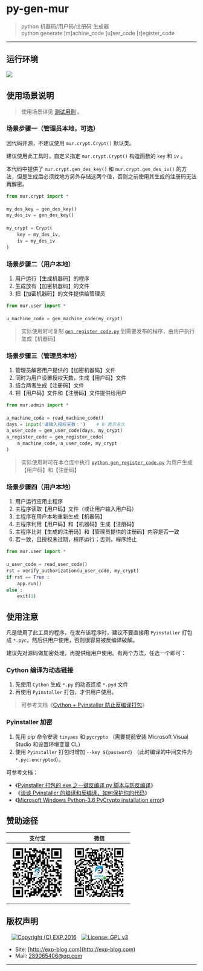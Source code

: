 # py-gen-mur

> python 机器码/用户码/注册码 生成器
<br/> python generate [m]achine_code [u]ser_code [r]egister_code

------

## 运行环境

![](https://img.shields.io/badge/Python-3.8%2B-brightgreen.svg)


## 使用场景说明

> 使用场景详见 [测试用例](./tests/test.py) 。


### 场景步骤一（管理员本地，可选）

因代码开源，不建议使用 `mur.crypt.Crypt()` 默认类。

建议使用此工具时，自定义指定 `mur.crypt.Crypt()` 构造函数的 `key` 和 `iv` 。

本代码中提供了 `mur.crypt.gen_des_key()` 和 `mur.crypt.gen_des_iv()` 的方法，但是生成后必须找地方另外存储这两个值，否则之前使用其生成的注册码无法再解密。

```python
from mur.crypt import *

my_des_key = gen_des_key()
my_des_iv = gen_des_key()

my_crypt = Crypt(
    key = my_des_iv, 
    iv = my_des_iv
)
```


### 场景步骤二（用户本地）

1. 用户运行【生成机器码】的程序
2. 生成放有【加密机器码】的文件
3. 把【加密机器码】的文件提供给管理员


```python
from mur.user import *

u_machine_code = gen_machine_code(my_crypt)
```

> 实际使用时可复制 [`gen_register_code.py`](./gen_register_code.py) 到需要发布的程序，由用户执行生成【机器码】


### 场景步骤三（管理员本地）

1. 管理员解密用户提供的【加密机器码】文件
2. 同时为用户设置授权天数，生成【用户码】文件
3. 结合两者生成【注册码】文件
4. 把【用户码】文件和【注册码】文件提供给用户

```python
from mur.admin import *

a_machine_code = read_machine_code()
days = input('请输入授权天数：')    # 0 表示永久
a_user_code = gen_user_code(days, my_crypt)
a_register_code = gen_register_code(
    a_machine_code, a_user_code, my_crypt
)
```

> 实际使用时可在本仓库中执行 [`python gen_register_code.py`](./gen_register_code.py) 为用户生成【用户码】和【注册码】


### 场景步骤四（用户本地）

1. 用户运行应用主程序
2. 主程序读取【用户码】文件（或让用户输入用户码）
3. 主程序在用户本地重新生成【机器码】
4. 主程序利用【用户码】和【机器码】生成【注册码】
5. 主程序比对【生成的注册码】和【管理员提供的注册码】内容是否一致
6. 若一致，且授权未过期，程序运行；否则，程序终止

```python
from mur.user import *

u_user_code = read_user_code()
rst = verify_authorization(u_user_code, my_crypt)
if rst == True :
    app.run()
else :
    exit(1)
```


## 使用注意

凡是使用了此工具的程序，在发布该程序时，建议不要直接用 `Pyinstaller` 打包成 `*.pyc`，然后供用户使用，否则很容易被反编译破解。

建议先对源码做加密处理，再提供给用户使用。有两个方法，任选一个即可：

### Cython 编译为动态链接

1. 先使用 `Cython` 生成 `*.py` 的动态连接 `*.pyd` 文件
2. 再使用 `Pyinstaller` 打包，才供用户使用。

> 可参考文档《[Cython + Pyinstaller 防止反编译打包](https://www.jianshu.com/p/4a0be62ee3e2?share_token=64cb40ef-ad3b-4f2e-abd6-3bf95af210b6)》


### Pyinstaller 加密

1. 先用 pip 命令安装 `tinyaes` 和 `pycrypto` （需要提前安装 Microsoft Visual Studio 和设置环境变量 CL）
2. 使用 `Pyinstaller` 打包时增加 `--key ${password}` （此时编译的中间文件为 `*.pyc.encrypted`）。

可参考文档：

- 《[Pyinstaller 打包的 exe 之一键反编译 py 脚本与防反编译](https://blog.csdn.net/as604049322/article/details/119834495?share_token=a97db520-65be-4a54-b9cf-0a452163fb9d)》
- 《[谈谈 Pyinstaller 的编译和反编译，如何保护你的代码](https://chengxuyuanwenku.tumblr.com/post/611434747121549312/%E8%B0%88%E8%B0%88-pyinstaller-%E7%9A%84%E7%BC%96%E8%AF%91%E5%92%8C%E5%8F%8D%E7%BC%96%E8%AF%91%E5%A6%82%E4%BD%95%E4%BF%9D%E6%8A%A4%E4%BD%A0%E7%9A%84%E4%BB%A3%E7%A0%81)》
- 《[Microsoft Windows Python-3.6 PyCrypto installation error](https://stackoverflow.com/questions/41843266/microsoft-windows-python-3-6-pycrypto-installation-error/46921479#46921479)》


## 赞助途径

| 支付宝 | 微信 |
|:---:|:---:|
| ![](imgs/donate-alipay.png) | ![](imgs/donate-wechat.png) |


## 版权声明

　[![Copyright (C) EXP,2016](https://img.shields.io/badge/Copyright%20(C)-EXP%202016-blue.svg)](http://exp-blog.com)　[![License: GPL v3](https://img.shields.io/badge/License-GPL%20v3-blue.svg)](https://www.gnu.org/licenses/gpl-3.0)

- Site: [http://exp-blog.com](http://exp-blog.com) 
- Mail: <a href="mailto:289065406@qq.com?subject=[EXP's Github]%20Your%20Question%20（请写下您的疑问）&amp;body=What%20can%20I%20help%20you?%20（需要我提供什么帮助吗？）">289065406@qq.com</a>


------

